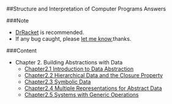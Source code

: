 ##Structure and Interpretation of Computer Programs Answers

###Note
- [DrRacket](http://download.racket-lang.org/) is recommended.
- If any bug caught, please [let me know](https://github.com/Soyn/sicp/issues/new),thanks.

###Content

- Chapter 2.  Building Abstractions with Data
  - [Chapter2.1 Introduction to Data Abstraction](CH2/CH2.1)
  - [Chapter2.2 Hierarchical Data and the Closure Property](CH2/CH2.2)
  - [Chapter2.3 Symbolic Data](CH2/CH2.3/README.md)
  - [Chapter2.4 Multiple Representations for Abstract Data](CH2/CH2.4)
  - [Chapter2.5 Systems with Generic Operations](CH2/CH2.5)
